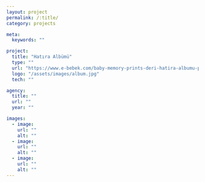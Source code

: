 ```yaml
---
layout: project
permalink: /:title/
category: projects

meta:
  keywords: ""

project:
  title: "Hatıra Albümü"
  type: ""
  url: "https://www.e-bebek.com/baby-memory-prints-deri-hatira-albumu-p-bmp-073/#menu--comments"
  logo: "/assets/images/album.jpg"
  tech: ""

agency:
  title: ""
  url: ""
  year: ""

images:
  - image:
    url: ""
    alt: ""
  - image:
    url: ""
    alt: ""
  - image:
    url: ""
    alt: ""
---
```

<p></p>
